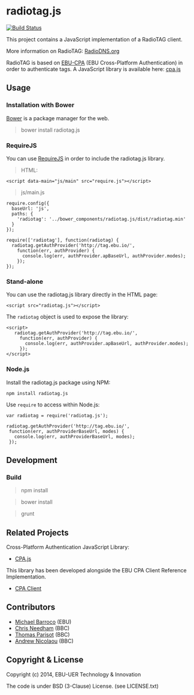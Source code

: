 radiotag.js
===========

[![Build Status](https://travis-ci.org/ebu/radiotag.js.svg?branch=master)](https://travis-ci.org/ebu/radiotag.js)

This project contains a JavaScript implementation of a RadioTAG client.

More information on RadioTAG: [RadioDNS.org](http://radiodns.org)

RadioTAG is based on [EBU-CPA](http://tech.ebu.ch/cpa)
(EBU Cross-Platform Authentication) in order to authenticate tags.
A JavaScript library is available here: [cpa.js](https://github.com/ebu/cpa.js)


## Usage

### Installation with Bower

[Bower](https://github.com/bower/bower) is a package manager for the web.

> bower install radiotag.js


### RequireJS

You can use [RequireJS](http://requirejs.org/) in order to include the radiotag.js library.

> HTML:

    <script data-main="js/main" src="require.js"></script>

> js/main.js

    require.config({
      baseUrl: 'js',
      paths: {
        'radiotag': '../bower_components/radiotag.js/dist/radiotag.min'
      }
    });

    require(['radiotag'], function(radiotag) {
      radiotag.getAuthProvider('http://tag.ebu.io/',
        function(err, authProvider) {
          console.log(err, authProvider.apBaseUrl, authProvider.modes);
        });
    });


### Stand-alone

You can use the radiotag.js library directly in the HTML page:

    <script src="radiotag.js"></script>

The `radiotag` object is used to expose the library:

    <script>
       radiotag.getAuthProvider('http://tag.ebu.io/',
         function(err, authProvider) {
           console.log(err, authProvider.apBaseUrl, authProvider.modes);
         });
    </script>

### Node.js

Install the radiotag.js package using NPM:

    npm install radiotag.js

Use `require` to access within Node.js:

    var radiotag = require('radiotag.js');

    radiotag.getAuthProvider('http://tag.ebu.io/',
     function(err, authProviderBaseUrl, modes) {
       console.log(err, authProviderBaseUrl, modes);
     });

## Development

### Build

> npm install

> bower install

> grunt


## Related Projects

Cross-Platform Authentication JavaScript Library:
* [CPA.js](https://github.com/ebu/cpa.js)

This library has been developed alongside the EBU CPA Client Reference Implementation.
* [CPA Client](https://github.com/ebu/cpa-client)


## Contributors

* [Michael Barroco](https://github.com/barroco) (EBU)
* [Chris Needham](https://github.com/chrisn) (BBC)
* [Thomas Parisot](https://github.com/oncletom) (BBC)
* [Andrew Nicolaou](https://github.com/andrewn) (BBC)

## Copyright & License

Copyright (c) 2014, EBU-UER Technology & Innovation

The code is under BSD (3-Clause) License. (see LICENSE.txt)

